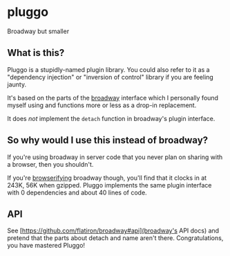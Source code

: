 # pluggo

Broadway but smaller

## What is this?

Pluggo is a stupidly-named plugin library. You could also refer to it as a "dependency injection" or "inversion of control" library if you are feeling jaunty.

It's based on the parts of the [broadway](https://github.com/flatiron/broadway) interface which I personally found myself using and functions more or less as a drop-in replacement.

It does _not_ implement the `detach` function in broadway's plugin interface.

## So why would I use this instead of broadway?

If you're using broadway in server code that you never plan on sharing with a browser, then you shouldn't.

If you're [browserifying](http://browserify.org) broadway though, you'll find that it clocks in at 243K, 56K when gzipped. Pluggo implements the same plugin interface with 0 dependencies and about 40 lines of code.

## API

See [https://github.com/flatiron/broadway#api](broadway's API docs) and pretend that the parts about detach and name aren't there. Congratulations, you have mastered Pluggo!

